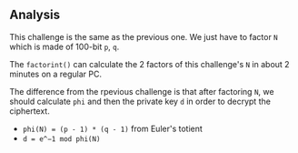 ## Analysis
This challenge is the same as the previous one. We just have to factor `N` which is made of 100-bit `p`, `q`.

The `factorint()` can calculate the 2 factors of this challenge's `N` in about 2 minutes on a regular PC.

The difference from the rpevious challenge is that after factoring `N`, we should calculate `phi` and then the private key `d` in order to decrypt the ciphertext.

- `phi(N) = (p - 1) * (q - 1)` from Euler's totient
- `d = e^−1 mod phi(N)`